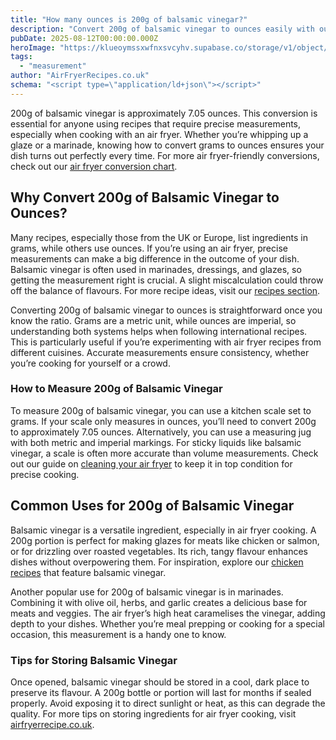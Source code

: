 ```yaml
---
title: "How many ounces is 200g of balsamic vinegar?"
description: "Convert 200g of balsamic vinegar to ounces easily with our simple guide. Perfect for air fryer recipes and precise cooking measurements."
pubDate: 2025-08-12T00:00:00.000Z
heroImage: "https://klueoymssxwfnxsvcyhv.supabase.co/storage/v1/object/public/md/200g-balsamic-vinegar-to-ounces-86e53f7b.webp"
tags:
  - "measurement"
author: "AirFryerRecipes.co.uk"
schema: "<script type=\"application/ld+json\"></script>"
---
```


<p>200g of balsamic vinegar is approximately 7.05 ounces. This conversion is essential for anyone using recipes that require precise measurements, especially when cooking with an air fryer. Whether you’re whipping up a glaze or a marinade, knowing how to convert grams to ounces ensures your dish turns out perfectly every time. For more air fryer-friendly conversions, check out our <a href=https://www.airfryerrecipe.co.uk/air-fryer-conversion-chart>air fryer conversion chart</a>.</p>

<h2>Why Convert 200g of Balsamic Vinegar to Ounces?</h2>
<p>Many recipes, especially those from the UK or Europe, list ingredients in grams, while others use ounces. If you’re using an air fryer, precise measurements can make a big difference in the outcome of your dish. Balsamic vinegar is often used in marinades, dressings, and glazes, so getting the measurement right is crucial. A slight miscalculation could throw off the balance of flavours. For more recipe ideas, visit our <a href=https://www.airfryerrecipe.co.uk/recipes>recipes section</a>.</p>

<p>Converting 200g of balsamic vinegar to ounces is straightforward once you know the ratio. Grams are a metric unit, while ounces are imperial, so understanding both systems helps when following international recipes. This is particularly useful if you’re experimenting with air fryer recipes from different cuisines. Accurate measurements ensure consistency, whether you’re cooking for yourself or a crowd.</p>

<h3>How to Measure 200g of Balsamic Vinegar</h3>
<p>To measure 200g of balsamic vinegar, you can use a kitchen scale set to grams. If your scale only measures in ounces, you’ll need to convert 200g to approximately 7.05 ounces. Alternatively, you can use a measuring jug with both metric and imperial markings. For sticky liquids like balsamic vinegar, a scale is often more accurate than volume measurements. Check out our guide on <a href=https://www.airfryerrecipe.co.uk/air-fryer-cleaner>cleaning your air fryer</a> to keep it in top condition for precise cooking.</p>

<h2>Common Uses for 200g of Balsamic Vinegar</h2>
<p>Balsamic vinegar is a versatile ingredient, especially in air fryer cooking. A 200g portion is perfect for making glazes for meats like chicken or salmon, or for drizzling over roasted vegetables. Its rich, tangy flavour enhances dishes without overpowering them. For inspiration, explore our <a href=https://www.airfryerrecipe.co.uk/recipe-category/chicken>chicken recipes</a> that feature balsamic vinegar.</p>

<p>Another popular use for 200g of balsamic vinegar is in marinades. Combining it with olive oil, herbs, and garlic creates a delicious base for meats and veggies. The air fryer’s high heat caramelises the vinegar, adding depth to your dishes. Whether you’re meal prepping or cooking for a special occasion, this measurement is a handy one to know.</p>

<h3>Tips for Storing Balsamic Vinegar</h3>
<p>Once opened, balsamic vinegar should be stored in a cool, dark place to preserve its flavour. A 200g bottle or portion will last for months if sealed properly. Avoid exposing it to direct sunlight or heat, as this can degrade the quality. For more tips on storing ingredients for air fryer cooking, visit <a href=https://www.airfryerrecipe.co.uk>airfryerrecipe.co.uk</a>.</p>